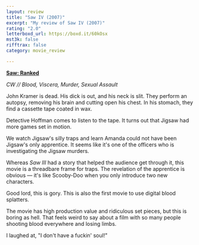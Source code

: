 ```yaml
---
layout: review
title: "Saw IV (2007)"
excerpt: "My review of Saw IV (2007)"
rating: "2.0"
letterboxd_url: https://boxd.it/60kOsx
mst3k: false
rifftrax: false
category: movie_review

---
```


<b><a href="https://boxd.it/tG7x8">Saw: Ranked</a></b>

<i>CW // Blood, Viscera, Murder, Sexual Assault</i>

John Kramer is dead. His dick is out, and his neck is slit. They perform an autopsy, removing his brain and cutting open his chest. In his stomach, they find a cassette tape coated in wax.

Detective Hoffman comes to listen to the tape. It turns out that Jigsaw had more games set in motion.

We watch Jigsaw's silly traps and learn Amanda could not have been Jigsaw's only apprentice. It seems like it's one of the officers who is investigating the Jigsaw murders.

Whereas <i>Saw III</i> had a story that helped the audience get through it, this movie is a threadbare frame for traps. The revelation of the apprentice is obvious — it's like Scooby-Doo when you only introduce two new characters.

Good lord, this is gory. This is also the first movie to use digital blood splatters.

The movie has high production value and ridiculous set pieces, but this is boring as hell. That feels weird to say about a film with so many people shooting blood everywhere and losing limbs.

I laughed at, "I don't have a fuckin' soul!"